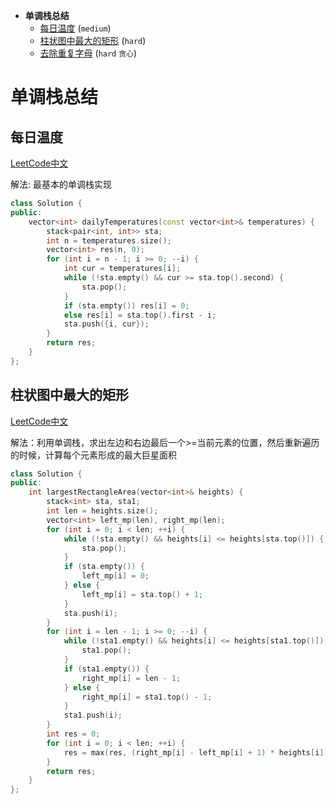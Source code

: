 * **单调栈总结**
  * [每日温度](#每日温度) (`medium`)
  * [柱状图中最大的矩形](#柱状图中最大的矩形) (`hard`)
  * [去除重复字母](https://github.com/Miller-Xie/Code/blob/master/LeetCode/%E8%B4%AA%E5%BF%83.md#%E5%8E%BB%E9%99%A4%E9%87%8D%E5%A4%8D%E5%AD%97%E6%AF%8D) (`hard` `贪心`)


# 单调栈总结

## 每日温度

[LeetCode中文](https://leetcode.cn/problems/daily-temperatures/)

解法: 最基本的单调栈实现

```c++
class Solution {
public:
    vector<int> dailyTemperatures(const vector<int>& temperatures) {
        stack<pair<int, int>> sta;
        int n = temperatures.size();
        vector<int> res(n, 0);
        for (int i = n - 1; i >= 0; --i) {
            int cur = temperatures[i];
            while (!sta.empty() && cur >= sta.top().second) {
                sta.pop();
            }
            if (sta.empty()) res[i] = 0;
            else res[i] = sta.top().first - i;
            sta.push({i, cur});
        }
        return res;
    }
};
```

## 柱状图中最大的矩形

[LeetCode中文](https://leetcode.cn/problems/largest-rectangle-in-histogram/)

解法：利用单调栈，求出左边和右边最后一个>=当前元素的位置，然后重新遍历的时候，计算每个元素形成的最大巨星面积

```c++
class Solution {
public:
    int largestRectangleArea(vector<int>& heights) {
        stack<int> sta, sta1;
        int len = heights.size();
        vector<int> left_mp(len), right_mp(len);
        for (int i = 0; i < len; ++i) {
            while (!sta.empty() && heights[i] <= heights[sta.top()]) {
                sta.pop();
            }
            if (sta.empty()) {
                left_mp[i] = 0;
            } else {
                left_mp[i] = sta.top() + 1;
            }
            sta.push(i);
        }
        for (int i = len - 1; i >= 0; --i) {
            while (!sta1.empty() && heights[i] <= heights[sta1.top()]) {
                sta1.pop();
            }
            if (sta1.empty()) {
                right_mp[i] = len - 1;
            } else {
                right_mp[i] = sta1.top() - 1;
            }
            sta1.push(i);
        }
        int res = 0;
        for (int i = 0; i < len; ++i) {
            res = max(res, (right_mp[i] - left_mp[i] + 1) * heights[i]);
        }
        return res;
    }
};
```
